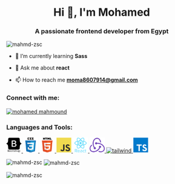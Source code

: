 <h1 align="center">Hi 👋, I'm Mohamed</h1>
<h3 align="center">A passionate frontend developer from Egypt</h3>

<p align="left"> <img src="https://komarev.com/ghpvc/?username=mahmd-zsc&label=Profile%20views&color=0eb46c&style=flat" alt="mahmd-zsc" /> </p>

- 🌱 I’m currently learning **Sass**

- 💬 Ask me about **react**

- 📫 How to reach me **moma8607914@gmail.com**

<h3 align="left">Connect with me:</h3>
<p align="left">
<a href="https://linkedin.com/in/mohamed mahmound" target="blank"><img align="center" src="https://raw.githubusercontent.com/rahuldkjain/github-profile-readme-generator/master/src/images/icons/Social/linked-in-alt.svg" alt="mohamed mahmound" height="30" width="40" /></a>
</p>

<h3 align="left">Languages and Tools:</h3>
<p align="left"> <a href="https://getbootstrap.com" target="_blank" rel="noreferrer"> <img src="https://raw.githubusercontent.com/devicons/devicon/master/icons/bootstrap/bootstrap-plain-wordmark.svg" alt="bootstrap" width="40" height="40"/> </a> <a href="https://www.w3schools.com/css/" target="_blank" rel="noreferrer"> <img src="https://raw.githubusercontent.com/devicons/devicon/master/icons/css3/css3-original-wordmark.svg" alt="css3" width="40" height="40"/> </a> <a href="https://www.w3.org/html/" target="_blank" rel="noreferrer"> <img src="https://raw.githubusercontent.com/devicons/devicon/master/icons/html5/html5-original-wordmark.svg" alt="html5" width="40" height="40"/> </a> <a href="https://developer.mozilla.org/en-US/docs/Web/JavaScript" target="_blank" rel="noreferrer"> <img src="https://raw.githubusercontent.com/devicons/devicon/master/icons/javascript/javascript-original.svg" alt="javascript" width="40" height="40"/> </a> <a href="https://reactjs.org/" target="_blank" rel="noreferrer"> <img src="https://raw.githubusercontent.com/devicons/devicon/master/icons/react/react-original-wordmark.svg" alt="react" width="40" height="40"/> </a> <a href="https://redux.js.org" target="_blank" rel="noreferrer"> <img src="https://raw.githubusercontent.com/devicons/devicon/master/icons/redux/redux-original.svg" alt="redux" width="40" height="40"/> </a> <a href="https://tailwindcss.com/" target="_blank" rel="noreferrer"> <img src="https://www.vectorlogo.zone/logos/tailwindcss/tailwindcss-icon.svg" alt="tailwind" width="40" height="40"/> </a> <a href="https://www.typescriptlang.org/" target="_blank" rel="noreferrer"> <img src="https://raw.githubusercontent.com/devicons/devicon/master/icons/typescript/typescript-original.svg" alt="typescript" width="40" height="40"/> </a> </p>

<p><img align="left" src="https://github-readme-stats.vercel.app/api/top-langs?username=mahmd-zsc&show_icons=true&theme=dark&locale=en&layout=compact" alt="mahmd-zsc" /></p>

<p>&nbsp;<img align="center" src="https://github-readme-stats.vercel.app/api?username=mahmd-zsc&show_icons=true&locale=en" alt="mahmd-zsc" /></p>

<p><img align="center" src="https://github-readme-streak-stats.herokuapp.com/?user=mahmd-zsc&" alt="mahmd-zsc" /></p>
